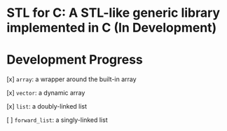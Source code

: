 # STL for C: A STL-like generic library implemented in C (In Development)

# Development Progress

[x] `array`: a wrapper around the built-in array

[x] `vector`: a dynamic array

[x] `list`: a doubly-linked list

[ ] `forward_list`: a singly-linked list




